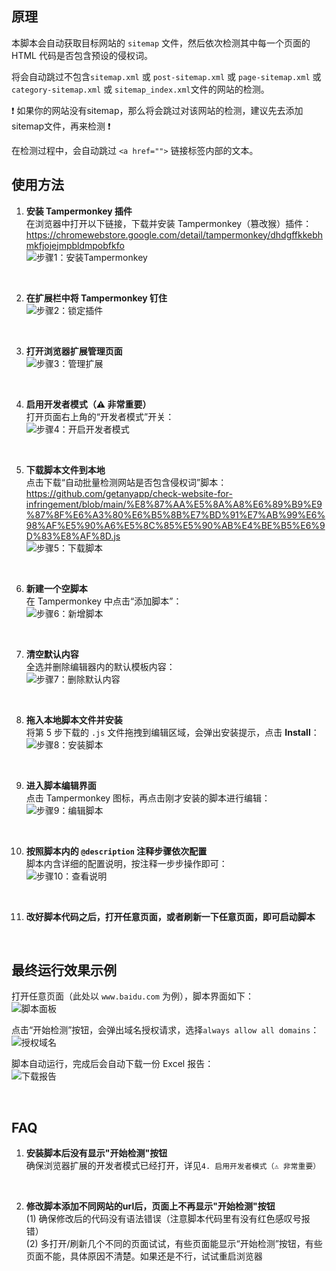 ## 原理

本脚本会自动获取目标网站的 `sitemap` 文件，然后依次检测其中每一个页面的 HTML 代码是否包含预设的侵权词。  

将会自动跳过不包含`sitemap.xml` 或 `post-sitemap.xml` 或 `page-sitemap.xml` 或 `category-sitemap.xml` 或 `sitemap_index.xml`文件的网站的检测。  

❗ 如果你的网站没有sitemap，那么将会跳过对该网站的检测，建议先去添加sitemap文件，再来检测 ❗  

在检测过程中，会自动跳过 `<a href="">` 链接标签内部的文本。

## 使用方法

1. **安装 Tampermonkey 插件**  
   在浏览器中打开以下链接，下载并安装 Tampermonkey（篡改猴）插件：  
   https://chromewebstore.google.com/detail/tampermonkey/dhdgffkkebhmkfjojejmpbldmpobfkfo  
   ![步骤1：安装Tampermonkey](https://raw.githubusercontent.com/getanyapp/check-website-for-infringement/main/image/0.jpg)

   <br>

2. **在扩展栏中将 Tampermonkey 钉住**  
   ![步骤2：锁定插件](https://raw.githubusercontent.com/getanyapp/check-website-for-infringement/main/image/1.jpg)

   <br>

3. **打开浏览器扩展管理页面**  
   ![步骤3：管理扩展](https://raw.githubusercontent.com/getanyapp/check-website-for-infringement/main/image/2.jpg)

   <br>

4. **启用开发者模式（⚠️ 非常重要）**  
   打开页面右上角的“开发者模式”开关：  
   ![步骤4：开启开发者模式](https://raw.githubusercontent.com/getanyapp/check-website-for-infringement/main/image/3.jpg)

   <br>

5. **下载脚本文件到本地**  
   点击下载“自动批量检测网站是否包含侵权词”脚本：  
   https://github.com/getanyapp/check-website-for-infringement/blob/main/%E8%87%AA%E5%8A%A8%E6%89%B9%E9%87%8F%E6%A3%80%E6%B5%8B%E7%BD%91%E7%AB%99%E6%98%AF%E5%90%A6%E5%8C%85%E5%90%AB%E4%BE%B5%E6%9D%83%E8%AF%8D.js  
   ![步骤5：下载脚本](https://raw.githubusercontent.com/getanyapp/check-website-for-infringement/main/image/10.jpg)

   <br>

6. **新建一个空脚本**  
   在 Tampermonkey 中点击“添加脚本”：  
   ![步骤6：新增脚本](https://raw.githubusercontent.com/getanyapp/check-website-for-infringement/main/image/4.jpg)

   <br>

7. **清空默认内容**  
   全选并删除编辑器内的默认模板内容：  
   ![步骤7：删除默认内容](https://raw.githubusercontent.com/getanyapp/check-website-for-infringement/main/image/5.jpg)

   <br>

8. **拖入本地脚本文件并安装**  
   将第 5 步下载的 `.js` 文件拖拽到编辑区域，会弹出安装提示，点击 **Install**：  
   ![步骤8：安装脚本](https://raw.githubusercontent.com/getanyapp/check-website-for-infringement/main/image/6.jpg)

   <br>

9. **进入脚本编辑界面**  
   点击 Tampermonkey 图标，再点击刚才安装的脚本进行编辑：  
   ![步骤9：编辑脚本](https://raw.githubusercontent.com/getanyapp/check-website-for-infringement/main/image/7.jpg)

   <br>

10. **按照脚本内的 `@description` 注释步骤依次配置**  
    脚本内含详细的配置说明，按注释一步步操作即可：  
    ![步骤10：查看说明](https://raw.githubusercontent.com/getanyapp/check-website-for-infringement/main/image/8.jpg)

    <br>

11. **改好脚本代码之后，打开任意页面，或者刷新一下任意页面，即可启动脚本**

    <br>

## 最终运行效果示例

打开任意页面（此处以 `www.baidu.com` 为例），脚本界面如下：  
![脚本面板](https://raw.githubusercontent.com/getanyapp/check-website-for-infringement/main/image/9.jpg)

点击“开始检测”按钮，会弹出域名授权请求，选择`always allow all domains`：  
![授权域名](https://raw.githubusercontent.com/getanyapp/check-website-for-infringement/main/image/9.0.jpg)

脚本自动运行，完成后会自动下载一份 Excel 报告：  
![下载报告](https://raw.githubusercontent.com/getanyapp/check-website-for-infringement/main/image/9.1.jpg)

<br>

## FAQ
1. **安装脚本后没有显示"开始检测"按钮**  
   确保浏览器扩展的开发者模式已经打开，详见`4. 启用开发者模式（⚠️ 非常重要）`

   <br>
   
3. **修改脚本添加不同网站的url后，页面上不再显示"开始检测"按钮**  
   (1) 确保修改后的代码没有语法错误（注意脚本代码里有没有红色感叹号报错）  
   (2) 多打开/刷新几个不同的页面试试，有些页面能显示“开始检测”按钮，有些页面不能，具体原因不清楚。如果还是不行，试试重启浏览器
